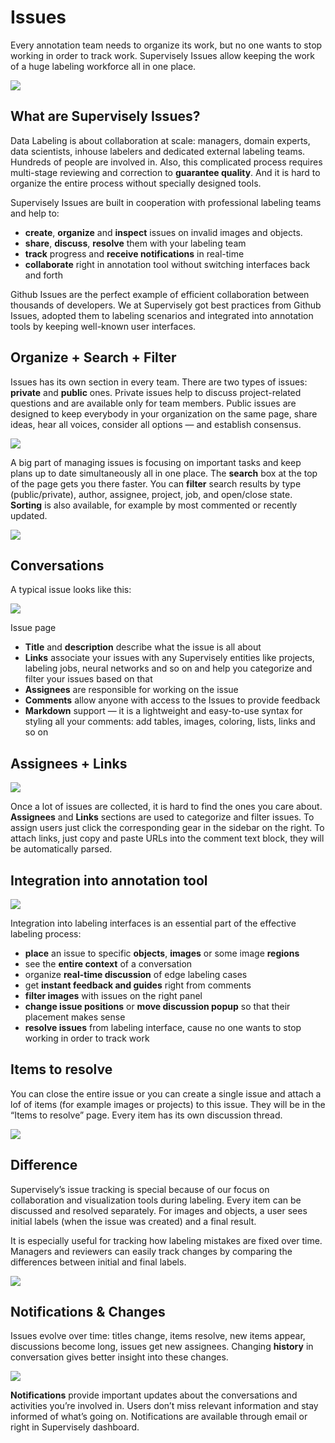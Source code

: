 # Issues

Every annotation team needs to organize its work, but no one wants to stop working in order to track work. Supervisely Issues allow keeping the work of a huge labeling workforce all in one place.

![](../.gitbook/assets/1_vcz1gdouavt6j_uj5q4x0w.jpeg)

## What are Supervisely Issues?

Data Labeling is about collaboration at scale: managers, domain experts, data scientists, inhouse labelers and dedicated external labeling teams. Hundreds of people are involved in. Also, this complicated process requires multi-stage reviewing and correction to **guarantee quality**. And it is hard to organize the entire process without specially designed tools.

Supervisely Issues are built in cooperation with professional labeling teams and help to:

* **create**, **organize** and **inspect** issues on invalid images and objects.
* **share**, **discuss**, **resolve** them with your labeling team
* **track** progress and **receive notifications** in real-time
* **collaborate** right in annotation tool without switching interfaces back and forth

Github Issues are the perfect example of efficient collaboration between thousands of developers. We at Supervisely got best practices from Github Issues, adopted them to labeling scenarios and integrated into annotation tools by keeping well-known user interfaces.

## Organize + Search + Filter

Issues has its own section in every team. There are two types of issues: **private** and **public** ones. Private issues help to discuss project-related questions and are available only for team members. Public issues are designed to keep everybody in your organization on the same page, share ideas, hear all voices, consider all options — and establish consensus.

![](../.gitbook/assets/1_nrookblhazkpsxgasst87g.png)

A big part of managing issues is focusing on important tasks and keep plans up to date simultaneously all in one place. The **search** box at the top of the page gets you there faster. You can **filter** search results by type \(public/private\), author, assignee, project, job, and open/close state. **Sorting** is also available, for example by most commented or recently updated.

![](../.gitbook/assets/1_dmj6fbupliotsfcjurst-a.png)

## Conversations

A typical issue looks like this:

![](../.gitbook/assets/1_yf1u4wl_1sxkodvxqexmxg.png)

Issue page

* **Title** and **description** describe what the issue is all about
* **Links** associate your issues with any Supervisely entities like projects, labeling jobs, neural networks and so on and help you categorize and filter your issues based on that
* **Assignees** are responsible for working on the issue
* **Comments** allow anyone with access to the Issues to provide feedback
* **Markdown** support — it is a lightweight and easy-to-use syntax for styling all your comments: add tables, images, coloring, lists, links and so on

## Assignees + Links

![](../.gitbook/assets/1_ecx1rbqb5dgjocbrmjboaa.png)

Once a lot of issues are collected, it is hard to find the ones you care about. **Assignees** and **Links** sections are used to categorize and filter issues. To assign users just click the corresponding gear in the sidebar on the right. To attach links, just copy and paste URLs into the comment text block, they will be automatically parsed.

## Integration into annotation tool

![](../.gitbook/assets/1_wobj6pyoms9kbxfxczafza.png)

Integration into labeling interfaces is an essential part of the effective labeling process:

* **place** an issue to specific **objects**, **images** or some image **regions**
* see the **entire context** of a conversation
* organize **real-time discussion** of edge labeling cases
* get **instant feedback and guides** right from comments
* **filter images** with issues on the right panel
* **change issue positions** or **move discussion popup** so that their placement makes sense
* **resolve issues** from labeling interface, cause no one wants to stop working in order to track work

## Items to resolve

You can close the entire issue or you can create a single issue and attach a lof of items \(for example images or projects\) to this issue. They will be in the “Items to resolve” page. Every item has its own discussion thread.

![](../.gitbook/assets/1_saiv7ho4tu09-2hloy-skw.png)

## Difference

Supervisely’s issue tracking is special because of our focus on collaboration and visualization tools during labeling. Every item can be discussed and resolved separately. For images and objects, a user sees initial labels \(when the issue was created\) and a final result.

It is especially useful for tracking how labeling mistakes are fixed over time. Managers and reviewers can easily track changes by comparing the differences between initial and final labels.

![](../.gitbook/assets/1_ahxrrbpbnrmnox_dlwnuea.png)

## Notifications & Changes

Issues evolve over time: titles change, items resolve, new items appear, discussions become long, issues get new assignees. Changing **history** in conversation gives better insight into these changes.

![](../.gitbook/assets/1_wzduzqlxsk6_2ycakyncda.png)

**Notifications** provide important updates about the conversations and activities you’re involved in. Users don’t miss relevant information and stay informed of what’s going on. Notifications are available through email or right in Supervisely dashboard.

